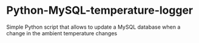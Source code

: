 # Python-MySQL-temperature-logger

Simple Python script that allows to update a MySQL database when a change in the ambient temperature changes